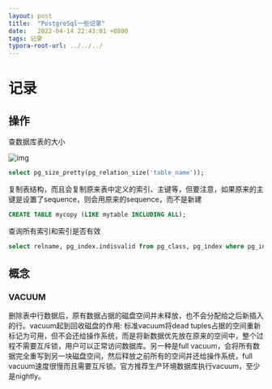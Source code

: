 ```yaml
---
layout: post
title:  "PostgreSql一些记录"
date:   2022-04-14 22:43:01 +0800
tags: 记录
typora-root-url: ../../../
---
```




# 记录





## 操作

查数据库表的大小

![img](https://i.stack.imgur.com/aeous.png)

```sql
select pg_size_pretty(pg_relation_size('table_name'));
```

复制表结构，而且会复制原来表中定义的索引、主键等，但要注意，如果原来的主键是设置了sequence，则会用原来的sequence，而不是新建

```sql
CREATE TABLE mycopy (LIKE mytable INCLUDING ALL);
```

查询所有索引和索引是否有效

```sql
select relname, pg_index.indisvalid from pg_class, pg_index where pg_index.indexrelid = pg_class.oid
```



## 概念

### VACUUM

删除表中行数据后，原有数据占据的磁盘空间并未释放，也不会分配给之后新插入的行。vacuum起到回收磁盘的作用: 标准vacuum将dead tuples占据的空间重新标记为可用，但不会还给操作系统，而是将新数据优先放在原来的空间中，整个过程不需要互斥锁，用户可以正常访问数据库。另一种是full vacuum，会将所有数据完全重写到另一块磁盘空间，然后释放之前所有的空间并还给操作系统，full vacuum速度很慢而且需要互斥锁。官方推荐生产环境数据库执行vacuum，至少是nightly。
